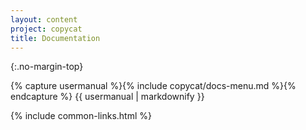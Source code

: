 ```yaml
---
layout: content
project: copycat
title: Documentation
---
```


{:.no-margin-top}
<div id="toc" project="copycat">
{% capture usermanual %}{% include copycat/docs-menu.md %}{% endcapture %}
{{ usermanual | markdownify }}
</div>

{% include common-links.html %}